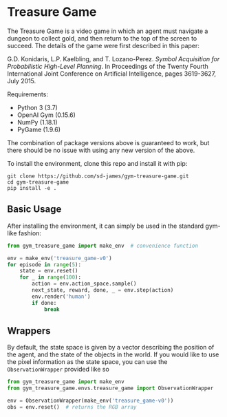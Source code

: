# Treasure Game

The Treasure Game is a video game in which an agent must navigate a dungeon to collect gold,
and then return to the top of the screen to succeed. The details of the game were first described in this paper: 


G.D. Konidaris, L.P. Kaelbling, and T. Lozano-Perez. *Symbol Acquisition for Probabilistic High-Level Planning*. In Proceedings of the Twenty Fourth International Joint Conference on Artificial Intelligence, pages 3619-3627, July 2015.


Requirements:
- Python 3 (3.7)
- OpenAI Gym (0.15.6)
- NumPy (1.18.1)
- PyGame (1.9.6)

The combination of package versions above is guaranteed to work, but there should be no issue with using any new version
of the above.

To install the environment, clone this repo and install it with pip:

```
git clone https://github.com/sd-james/gym-treasure-game.git
cd gym-treasure-game
pip install -e .
```

## Basic Usage

After installing the environment, it can simply be used in the standard gym-like fashion:

```python
from gym_treasure_game import make_env  # convenience function

env = make_env('treasure_game-v0')
for episode in range(5):
    state = env.reset()
    for _ in range(100):
        action = env.action_space.sample()
        next_state, reward, done, _ = env.step(action)
        env.render('human')
        if done:
            break
```

## Wrappers

By default, the state space is given by a vector describing the position of the agent, and the state of the objects in the world. If you would like to use the pixel information as the state space, you can use the `ObservationWrapper` provided like so 

```python
from gym_treasure_game import make_env
from gym_treasure_game.envs.treasure_game import ObservationWrapper

env = ObservationWrapper(make_env('treasure_game-v0'))
obs = env.reset()  # returns the RGB array
```
